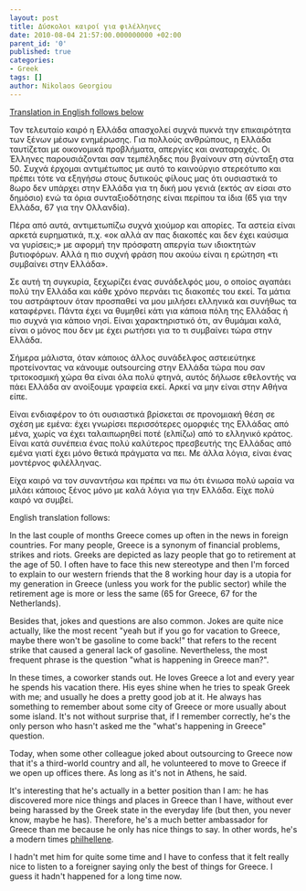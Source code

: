 ```yaml
---
layout: post
title: Δύσκολοι καιροί για φιλέλληνες
date: 2010-08-04 21:57:00.000000000 +02:00
parent_id: '0'
published: true
categories:
- Greek
tags: []
author: Nikolaos Georgiou
---
```


<a href="#tough-times-for-philhellenism-en">Translation in English follows below</a>

Τον τελευταίο καιρό η Ελλάδα απασχολεί συχνά πυκνά την επικαιρότητα των ξένων μέσων ενημέρωσης. Για πολλούς ανθρώπους, η Ελλάδα ταυτίζεται με οικονομικά προβλήματα, απεργίες και αναταραχές. Οι Έλληνες παρουσιάζονται σαν τεμπέληδες που βγαίνουν στη σύνταξη στα 50. Συχνά έρχομαι αντιμέτωπος με αυτό το καινούργιο στερεότυπο και πρέπει τότε να εξηγήσω στους δυτικούς φίλους μας ότι ουσιαστικά το 8ωρο δεν υπάρχει στην Ελλάδα για τη δική μου γενιά (εκτός αν είσαι στο δημόσιο) ενώ τα όρια συνταξιοδότησης είναι περίπου τα ίδια (65 για την Ελλάδα, 67 για την Ολλανδία).

Πέρα από αυτά, αντιμετωπίζω συχνά χιούμορ και απορίες. Τα αστεία είναι αρκετά ευρηματικά, π.χ. «οκ αλλά αν πας διακοπές και δεν έχει καύσιμα να γυρίσεις;» με αφορμή την πρόσφατη απεργία των ιδιοκτητών βυτιοφόρων. Αλλά η πιο συχνή φράση που ακούω είναι η ερώτηση «τι συμβαίνει στην Ελλάδα».

Σε αυτή τη συγκυρία, ξεχωρίζει ένας συνάδελφός μου, ο οποίος αγαπάει πολύ την Ελλάδα και κάθε χρόνο περνάει τις διακοπές του εκεί. Τα μάτια του αστράφτουν όταν προσπαθεί να μου μιλήσει ελληνικά και συνήθως τα καταφέρνει. Πάντα έχει να θυμηθεί κάτι για κάποια πόλη της Ελλάδας ή πιο συχνά για κάποιο νησί. Είναι χαρακτηριστικό ότι, αν θυμάμαι καλά, είναι ο μόνος που δεν με έχει ρωτήσει για το τι συμβαίνει τώρα στην Ελλάδα.

Σήμερα μάλιστα, όταν κάποιος άλλος συνάδελφος αστειεύτηκε προτείνοντας να κάνουμε outsourcing στην Ελλάδα τώρα που σαν τριτοκοσμική χώρα θα είναι όλα πολύ φτηνά, αυτός δήλωσε εθελοντής να πάει Ελλάδα αν ανοίξουμε γραφεία εκεί. Αρκεί να μην είναι στην Αθήνα είπε.

Είναι ενδιαφέρον το ότι ουσιαστικά βρίσκεται σε προνομιακή θέση σε σχέση με εμένα: έχει γνωρίσει περισσότερες ομορφιές της Ελλάδας από μένα, χωρίς να έχει ταλαιπωρηθεί ποτέ (ελπίζω) από το ελληνικό κράτος. Είναι κατά συνέπεια ένας πολύ καλύτερος πρεσβευτής της Ελλάδας από εμένα γιατί έχει μόνο θετικά πράγματα να πει. Με άλλα λόγια, είναι ένας μοντέρνος φιλέλληνας.

Είχα καιρό να τον συναντήσω και πρέπει να πω ότι ένιωσα πολύ ωραία να μιλάει κάποιος ξένος μόνο με καλά λόγια για την Ελλάδα. Είχε πολύ καιρό να συμβεί.

<a name="tough-times-for-philhellenism-en">English translation follows:</a>

In the last couple of months Greece comes up often in the news in foreign countries. For many people, Greece is a synonym of financial problems, strikes and riots. Greeks are depicted as lazy people that go to retirement at the age of 50. I often have to face this new stereotype and then I'm forced to explain to our western friends that the 8 working hour day is a utopia for my generation in Greece (unless you work for the public sector) while the retirement age is more or less the same (65 for Greece, 67 for the Netherlands).

Besides that, jokes and questions are also common. Jokes are quite nice actually, like the most recent "yeah but if you go for vacation to Greece, maybe there won't be gasoline to come back!" that refers to the recent strike that caused a general lack of gasoline. Nevertheless, the most frequent phrase is the question "what is happening in Greece man?".

In these times, a coworker stands out. He loves Greece a lot and every year he spends his vacation there. His eyes shine when he tries to speak Greek with me; and usually he does a pretty good job at it. He always has something to remember about some city of Greece or more usually about some island. It's not without surprise that, if I remember correctly, he's the only person who hasn't asked me the "what's happening in Greece" question.

Today, when some other colleague joked about outsourcing to Greece now that it's a third-world country and all, he volunteered to move to Greece if we open up offices there. As long as it's not in Athens, he said.

It's interesting that he's actually in a better position than I am: he has discovered more nice things and places in Greece than I have, without ever being harassed by the Greek state in the everyday life (but then, you never know, maybe he has). Therefore, he's a much better ambassador for Greece than me because he only has nice things to say. In other words, he's a modern times <a href="http://en.wikipedia.org/wiki/Philhellenism">philhellene</a>.

I hadn't met him for quite some time and I have to confess that it felt really nice to listen to a foreigner saying only the best of things for Greece. I guess it hadn't happened for a long time now.
